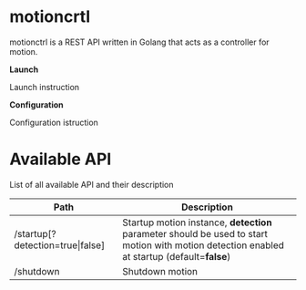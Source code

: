 # motioncrtl

motionctrl is a REST API written in Golang that acts as a controller for motion.

__Launch__

Launch instruction

__Configuration__

Configuration istruction

# Available API

List of all available API and their description


| Path | Description |
| ------------- | ------------- |
| /startup[?detection=true\|false] | Startup motion instance, **detection** parameter should be used to start motion with motion detection enabled at startup (default=__false__)|
| /shutdown | Shutdown motion |
